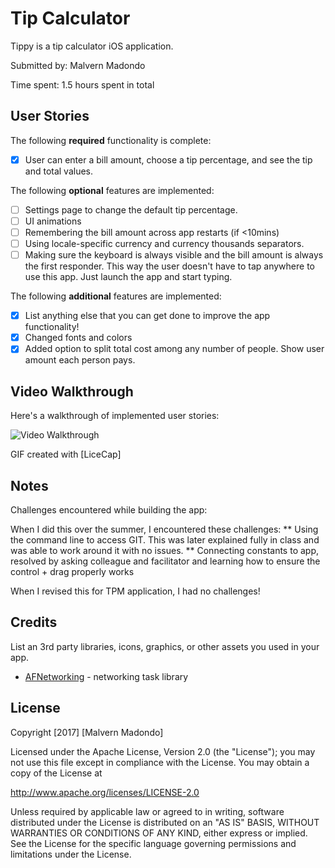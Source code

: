 # Tip Calculator

Tippy is a tip calculator iOS application.

Submitted by: Malvern Madondo

Time spent: 1.5 hours spent in total

## User Stories

The following **required** functionality is complete:

* [x] User can enter a bill amount, choose a tip percentage, and see the tip and total values.

The following **optional** features are implemented:
* [ ] Settings page to change the default tip percentage.
* [ ] UI animations
* [ ] Remembering the bill amount across app restarts (if <10mins)
* [ ] Using locale-specific currency and currency thousands separators.
* [ ] Making sure the keyboard is always visible and the bill amount is always the first responder. This way the user doesn't have to tap anywhere to use this app. Just launch the app and start typing.

The following **additional** features are implemented:

* [x]  List anything else that you can get done to improve the app functionality!
* [x] Changed fonts and colors
* [x] Added option to split total cost among any number of people. Show user amount each person pays.

## Video Walkthrough

Here's a walkthrough of implemented user stories:

<img src='https://imgur.com/Ah0proK.gif' title='Tip Calculator Walkthrough' width='' alt='Video Walkthrough' />

GIF created with [LiceCap] 

## Notes

Challenges encountered while building the app:

When I did this over the summer, I encountered these challenges:
** Using the command line to access GIT. This was later explained fully in class and was able to work around it with no issues.
** Connecting constants to app, resolved by asking colleague and facilitator and learning how to ensure the control + drag properly works

When I revised this for TPM application, I had no challenges!

## Credits

List an 3rd party libraries, icons, graphics, or other assets you used in your app.

- [AFNetworking](https://github.com/AFNetworking/AFNetworking) - networking task library

## License

Copyright [2017] [Malvern Madondo]

Licensed under the Apache License, Version 2.0 (the "License");
you may not use this file except in compliance with the License.
You may obtain a copy of the License at

http://www.apache.org/licenses/LICENSE-2.0

Unless required by applicable law or agreed to in writing, software
distributed under the License is distributed on an "AS IS" BASIS,
WITHOUT WARRANTIES OR CONDITIONS OF ANY KIND, either express or implied.
See the License for the specific language governing permissions and
limitations under the License.
